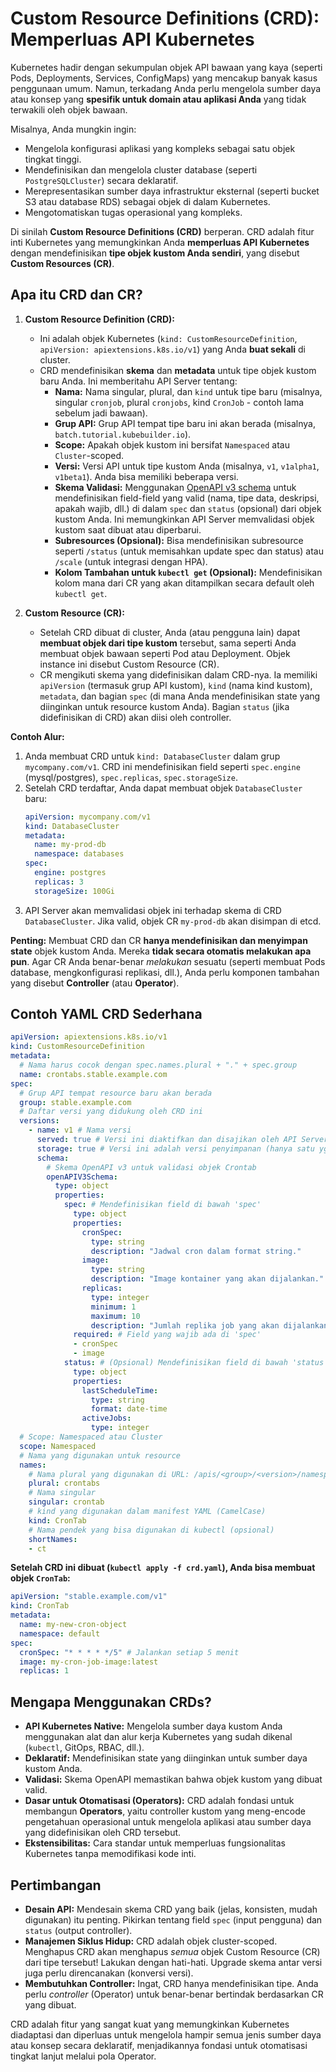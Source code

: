 # Custom Resource Definitions (CRD): Memperluas API Kubernetes

Kubernetes hadir dengan sekumpulan objek API bawaan yang kaya (seperti Pods, Deployments, Services, ConfigMaps) yang mencakup banyak kasus penggunaan umum. Namun, terkadang Anda perlu mengelola sumber daya atau konsep yang **spesifik untuk domain atau aplikasi Anda** yang tidak terwakili oleh objek bawaan.

Misalnya, Anda mungkin ingin:

*   Mengelola konfigurasi aplikasi yang kompleks sebagai satu objek tingkat tinggi.
*   Mendefinisikan dan mengelola cluster database (seperti `PostgreSQLCluster`) secara deklaratif.
*   Merepresentasikan sumber daya infrastruktur eksternal (seperti bucket S3 atau database RDS) sebagai objek di dalam Kubernetes.
*   Mengotomatiskan tugas operasional yang kompleks.

Di sinilah **Custom Resource Definitions (CRD)** berperan. CRD adalah fitur inti Kubernetes yang memungkinkan Anda **memperluas API Kubernetes** dengan mendefinisikan **tipe objek kustom Anda sendiri**, yang disebut **Custom Resources (CR)**.

## Apa itu CRD dan CR?

1.  **Custom Resource Definition (CRD):**
    *   Ini adalah objek Kubernetes (`kind: CustomResourceDefinition`, `apiVersion: apiextensions.k8s.io/v1`) yang Anda **buat sekali** di cluster.
    *   CRD mendefinisikan **skema** dan **metadata** untuk tipe objek kustom baru Anda. Ini memberitahu API Server tentang:
        *   **Nama:** Nama singular, plural, dan `kind` untuk tipe baru (misalnya, singular `cronjob`, plural `cronjobs`, kind `CronJob` - contoh lama sebelum jadi bawaan).
        *   **Grup API:** Grup API tempat tipe baru ini akan berada (misalnya, `batch.tutorial.kubebuilder.io`).
        *   **Scope:** Apakah objek kustom ini bersifat `Namespaced` atau `Cluster`-scoped.
        *   **Versi:** Versi API untuk tipe kustom Anda (misalnya, `v1`, `v1alpha1`, `v1beta1`). Anda bisa memiliki beberapa versi.
        *   **Skema Validasi:** Menggunakan [OpenAPI v3 schema](https://swagger.io/specification/v3/) untuk mendefinisikan field-field yang valid (nama, tipe data, deskripsi, apakah wajib, dll.) di dalam `spec` dan `status` (opsional) dari objek kustom Anda. Ini memungkinkan API Server memvalidasi objek kustom saat dibuat atau diperbarui.
        *   **Subresources (Opsional):** Bisa mendefinisikan subresource seperti `/status` (untuk memisahkan update spec dan status) atau `/scale` (untuk integrasi dengan HPA).
        *   **Kolom Tambahan untuk `kubectl get` (Opsional):** Mendefinisikan kolom mana dari CR yang akan ditampilkan secara default oleh `kubectl get`.

2.  **Custom Resource (CR):**
    *   Setelah CRD dibuat di cluster, Anda (atau pengguna lain) dapat **membuat objek dari tipe kustom** tersebut, sama seperti Anda membuat objek bawaan seperti Pod atau Deployment. Objek instance ini disebut Custom Resource (CR).
    *   CR mengikuti skema yang didefinisikan dalam CRD-nya. Ia memiliki `apiVersion` (termasuk grup API kustom), `kind` (nama kind kustom), `metadata`, dan bagian `spec` (di mana Anda mendefinisikan state yang diinginkan untuk resource kustom Anda). Bagian `status` (jika didefinisikan di CRD) akan diisi oleh controller.

**Contoh Alur:**

1.  Anda membuat CRD untuk `kind: DatabaseCluster` dalam grup `mycompany.com/v1`. CRD ini mendefinisikan field seperti `spec.engine` (mysql/postgres), `spec.replicas`, `spec.storageSize`.
2.  Setelah CRD terdaftar, Anda dapat membuat objek `DatabaseCluster` baru:
    ```yaml
    apiVersion: mycompany.com/v1
    kind: DatabaseCluster
    metadata:
      name: my-prod-db
      namespace: databases
    spec:
      engine: postgres
      replicas: 3
      storageSize: 100Gi
    ```
3.  API Server akan memvalidasi objek ini terhadap skema di CRD `DatabaseCluster`. Jika valid, objek CR `my-prod-db` akan disimpan di etcd.

**Penting:** Membuat CRD dan CR **hanya mendefinisikan dan menyimpan state** objek kustom Anda. Mereka **tidak secara otomatis melakukan apa pun**. Agar CR Anda benar-benar *melakukan* sesuatu (seperti membuat Pods database, mengkonfigurasi replikasi, dll.), Anda perlu komponen tambahan yang disebut **Controller** (atau **Operator**).

## Contoh YAML CRD Sederhana

```yaml
apiVersion: apiextensions.k8s.io/v1
kind: CustomResourceDefinition
metadata:
  # Nama harus cocok dengan spec.names.plural + "." + spec.group
  name: crontabs.stable.example.com
spec:
  # Grup API tempat resource baru akan berada
  group: stable.example.com
  # Daftar versi yang didukung oleh CRD ini
  versions:
    - name: v1 # Nama versi
      served: true # Versi ini diaktifkan dan disajikan oleh API Server
      storage: true # Versi ini adalah versi penyimpanan (hanya satu yg boleh true)
      schema:
        # Skema OpenAPI v3 untuk validasi objek Crontab
        openAPIV3Schema:
          type: object
          properties:
            spec: # Mendefinisikan field di bawah 'spec'
              type: object
              properties:
                cronSpec:
                  type: string
                  description: "Jadwal cron dalam format string."
                image:
                  type: string
                  description: "Image kontainer yang akan dijalankan."
                replicas:
                  type: integer
                  minimum: 1
                  maximum: 10
                  description: "Jumlah replika job yang akan dijalankan."
              required: # Field yang wajib ada di 'spec'
              - cronSpec
              - image
            status: # (Opsional) Mendefinisikan field di bawah 'status'
              type: object
              properties:
                lastScheduleTime:
                  type: string
                  format: date-time
                activeJobs:
                  type: integer
  # Scope: Namespaced atau Cluster
  scope: Namespaced
  # Nama yang digunakan untuk resource
  names:
    # Nama plural yang digunakan di URL: /apis/<group>/<version>/namespaces/<namespace>/<plural>
    plural: crontabs
    # Nama singular
    singular: crontab
    # kind yang digunakan dalam manifest YAML (CamelCase)
    kind: CronTab
    # Nama pendek yang bisa digunakan di kubectl (opsional)
    shortNames:
    - ct
```

**Setelah CRD ini dibuat (`kubectl apply -f crd.yaml`), Anda bisa membuat objek `CronTab`:**

```yaml
apiVersion: "stable.example.com/v1"
kind: CronTab
metadata:
  name: my-new-cron-object
  namespace: default
spec:
  cronSpec: "* * * * */5" # Jalankan setiap 5 menit
  image: my-cron-job-image:latest
  replicas: 1
```

## Mengapa Menggunakan CRDs?

*   **API Kubernetes Native:** Mengelola sumber daya kustom Anda menggunakan alat dan alur kerja Kubernetes yang sudah dikenal (`kubectl`, GitOps, RBAC, dll.).
*   **Deklaratif:** Mendefinisikan state yang diinginkan untuk sumber daya kustom Anda.
*   **Validasi:** Skema OpenAPI memastikan bahwa objek kustom yang dibuat valid.
*   **Dasar untuk Otomatisasi (Operators):** CRD adalah fondasi untuk membangun **Operators**, yaitu controller kustom yang meng-encode pengetahuan operasional untuk mengelola aplikasi atau sumber daya yang didefinisikan oleh CRD tersebut.
*   **Ekstensibilitas:** Cara standar untuk memperluas fungsionalitas Kubernetes tanpa memodifikasi kode inti.

## Pertimbangan

*   **Desain API:** Mendesain skema CRD yang baik (jelas, konsisten, mudah digunakan) itu penting. Pikirkan tentang field `spec` (input pengguna) dan `status` (output controller).
*   **Manajemen Siklus Hidup:** CRD adalah objek cluster-scoped. Menghapus CRD akan menghapus *semua* objek Custom Resource (CR) dari tipe tersebut! Lakukan dengan hati-hati. Upgrade skema antar versi juga perlu direncanakan (konversi versi).
*   **Membutuhkan Controller:** Ingat, CRD hanya mendefinisikan tipe. Anda perlu *controller* (Operator) untuk benar-benar bertindak berdasarkan CR yang dibuat.

CRD adalah fitur yang sangat kuat yang memungkinkan Kubernetes diadaptasi dan diperluas untuk mengelola hampir semua jenis sumber daya atau konsep secara deklaratif, menjadikannya fondasi untuk otomatisasi tingkat lanjut melalui pola Operator.
